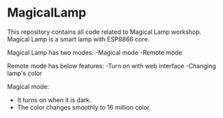 # MagicalLamp
This repository contains all code related to Magical Lamp workshop.
Magical Lamp is a smart lamp with ESP8866 core.

Magical Lamp has two modes:
-Magical mode
-Remote mode

Remote mode has below features:
-Turn on with web interface
-Changing lamp's color

Magical mode:
- It turns on when it is dark.
- The color changes smoothly to 16 million color.
